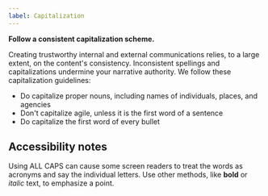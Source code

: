 ```yaml
---
label: Capitalization
---
```

**Follow a consistent capitalization scheme.**

Creating trustworthy internal and external communications relies, to a large extent, on the content's consistency. Inconsistent spellings and capitalizations undermine your narrative authority. We follow these capitalization guidelines:

* Do capitalize proper nouns, including names of individuals, places, and agencies
* Don't capitalize agile, unless it is the first word of a sentence
* Do capitalize the first word of every bullet

## Accessibility notes
Using ALL CAPS can cause some screen readers to treat the words as acronyms and say the individual letters. Use other methods, like **bold** or *italic* text, to emphasize a point.
